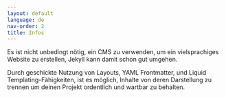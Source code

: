 ```yaml
---
layout: default
language: de
nav-order: 2
title: Infos
---
```


Es ist nicht unbedingt nötig, ein CMS zu verwenden, um ein vielsprachiges Website zu erstellen, Jekyll kann damit schon gut umgehen.

Durch geschickte Nutzung von Layouts, YAML Frontmatter, und Liquid Templating-Fähigkeiten, ist es möglich, Inhalte von deren Darstellung zu trennen um deinen Projekt ordentlich und wartbar zu behalten.
